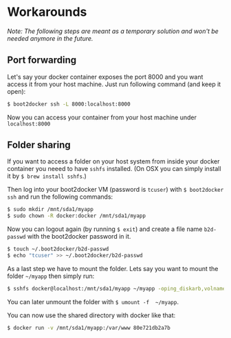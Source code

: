 Workarounds
===========

*Note: The following steps are meant as a temporary solution and won't be needed anymore in the future.*

## Port forwarding

Let's say your docker container exposes the port 8000 and you want access it from your host machine. Just run following command (and keep it open):

```sh
$ boot2docker ssh -L 8000:localhost:8000
```

Now you can access your container from your host machine under `localhost:8000`


## Folder sharing

If you want to access a folder on your host system from inside your docker container you neeed to have `sshfs` installed. (On OSX you can simply install it by `$ brew install sshfs`.)

Then log into your boot2docker VM (password is `tcuser`) with `$ boot2docker ssh` and run the following commands:

```sh
$ sudo mkdir /mnt/sda1/myapp
$ sudo chown -R docker:docker /mnt/sda1/myapp
```

Now you can logout again (by running `$ exit`) and create a file name `b2d-passwd` with the boot2docker password in it.

```sh
$ touch ~/.boot2docker/b2d-passwd
$ echo "tcuser" >> ~/.boot2docker/b2d-passwd
```

As a last step we have to mount the folder. Lets say you want to mount the folder `~/myapp` then simply run:

```sh
$ sshfs docker@localhost:/mnt/sda1/myapp ~/myapp -oping_diskarb,volname=b2d-myapp -p 2022 -o reconnect -o UserKnownHostsFile=/dev/null -o password_stdin < ~/.boot2docker/b2d-passwd
```

You can later unmount the folder with `$ umount -f  ~/myapp`.

You can now use the shared directory with docker like that:

```sh
$ docker run -v /mnt/sda1/myapp:/var/www 80e721db2a7b
```
